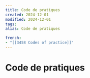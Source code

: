 ```yaml
---
title: Code de pratiques
created: 2024-12-01
modified: 2024-12-01
tags: 
alias: Code de pratiques

french:
- "[[3458 Codes of practice]]"
---
```

# Code de pratiques
